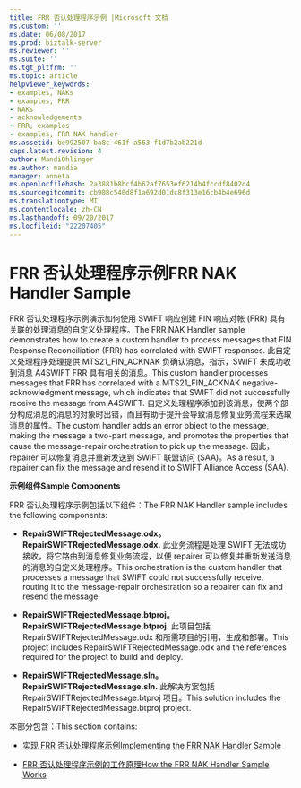 ```yaml
---
title: FRR 否认处理程序示例 |Microsoft 文档
ms.custom: ''
ms.date: 06/08/2017
ms.prod: biztalk-server
ms.reviewer: ''
ms.suite: ''
ms.tgt_pltfrm: ''
ms.topic: article
helpviewer_keywords:
- examples, NAKs
- examples, FRR
- NAKs
- acknowledgements
- FRR, examples
- examples, FRR NAK handler
ms.assetid: be992507-ba8c-461f-a563-f1d7b2ab221d
caps.latest.revision: 4
author: MandiOhlinger
ms.author: mandia
manager: anneta
ms.openlocfilehash: 2a3881b8bcf4b62af7653ef6214b4fccdf8402d4
ms.sourcegitcommit: cb908c540d8f1a692d01dc8f313e16cb4b4e696d
ms.translationtype: MT
ms.contentlocale: zh-CN
ms.lasthandoff: 09/20/2017
ms.locfileid: "22207405"
---
```

# <a name="frr-nak-handler-sample"></a><span data-ttu-id="7c889-102">FRR 否认处理程序示例</span><span class="sxs-lookup"><span data-stu-id="7c889-102">FRR NAK Handler Sample</span></span>
<span data-ttu-id="7c889-103">FRR 否认处理程序示例演示如何使用 SWIFT 响应创建 FIN 响应对帐 (FRR) 具有关联的处理消息的自定义处理程序。</span><span class="sxs-lookup"><span data-stu-id="7c889-103">The FRR NAK Handler sample demonstrates how to create a custom handler to process messages that FIN Response Reconciliation (FRR) has correlated with SWIFT responses.</span></span> <span data-ttu-id="7c889-104">此自定义处理程序处理提供 MTS21_FIN_ACKNAK 负确认消息，指示，SWIFT 未成功收到消息 A4SWIFT FRR 具有相关的消息。</span><span class="sxs-lookup"><span data-stu-id="7c889-104">This custom handler processes messages that FRR has correlated with a MTS21_FIN_ACKNAK negative-acknowledgment message, which indicates that SWIFT did not successfully receive the message from A4SWIFT.</span></span> <span data-ttu-id="7c889-105">自定义处理程序添加到该消息，使两个部分构成消息的消息的对象时出错，而且有助于提升会导致消息修复业务流程来选取消息的属性。</span><span class="sxs-lookup"><span data-stu-id="7c889-105">The custom handler adds an error object to the message, making the message a two-part message, and promotes the properties that cause the message-repair orchestration to pick up the message.</span></span> <span data-ttu-id="7c889-106">因此，repairer 可以修复消息并重新发送到 SWIFT 联盟访问 (SAA)。</span><span class="sxs-lookup"><span data-stu-id="7c889-106">As a result, a repairer can fix the message and resend it to SWIFT Alliance Access (SAA).</span></span>  
  
 <span data-ttu-id="7c889-107">**示例组件**</span><span class="sxs-lookup"><span data-stu-id="7c889-107">**Sample Components**</span></span>  
  
 <span data-ttu-id="7c889-108">FRR 否认处理程序示例包括以下组件：</span><span class="sxs-lookup"><span data-stu-id="7c889-108">The FRR NAK Handler sample includes the following components:</span></span>  
  
-   <span data-ttu-id="7c889-109">**RepairSWIFTRejectedMessage.odx。**</span><span class="sxs-lookup"><span data-stu-id="7c889-109">**RepairSWIFTRejectedMessage.odx.**</span></span> <span data-ttu-id="7c889-110">此业务流程是处理 SWIFT 无法成功接收，将它路由到消息修复业务流程，以便 repairer 可以修复并重新发送消息的消息的自定义处理程序。</span><span class="sxs-lookup"><span data-stu-id="7c889-110">This orchestration is the custom handler that processes a message that SWIFT could not successfully receive, routing it to the message-repair orchestration so a repairer can fix and resend the message.</span></span>  
  
-   <span data-ttu-id="7c889-111">**RepairSWIFTRejectedMessage.btproj。**</span><span class="sxs-lookup"><span data-stu-id="7c889-111">**RepairSWIFTRejectedMessage.btproj.**</span></span> <span data-ttu-id="7c889-112">此项目包括 RepairSWIFTRejectedMessage.odx 和所需项目的引用，生成和部署。</span><span class="sxs-lookup"><span data-stu-id="7c889-112">This project includes RepairSWIFTRejectedMessage.odx and the references required for the project to build and deploy.</span></span>  
  
-   <span data-ttu-id="7c889-113">**RepairSWIFTRejectedMessage.sln。**</span><span class="sxs-lookup"><span data-stu-id="7c889-113">**RepairSWIFTRejectedMessage.sln.**</span></span> <span data-ttu-id="7c889-114">此解决方案包括 RepairSWIFTRejectedMessage.btproj 项目。</span><span class="sxs-lookup"><span data-stu-id="7c889-114">This solution includes the RepairSWIFTRejectedMessage.btproj project.</span></span>  
  
 <span data-ttu-id="7c889-115">本部分包含：</span><span class="sxs-lookup"><span data-stu-id="7c889-115">This section contains:</span></span>  
  
-   [<span data-ttu-id="7c889-116">实现 FRR 否认处理程序示例</span><span class="sxs-lookup"><span data-stu-id="7c889-116">Implementing the FRR NAK Handler Sample</span></span>](../../adapters-and-accelerators/accelerator-swift/implementing-the-frr-nak-handler-sample.md)  
  
-   [<span data-ttu-id="7c889-117">FRR 否认处理程序示例的工作原理</span><span class="sxs-lookup"><span data-stu-id="7c889-117">How the FRR NAK Handler Sample Works</span></span>](../../adapters-and-accelerators/accelerator-swift/how-the-frr-nak-handler-sample-works.md)  
  
